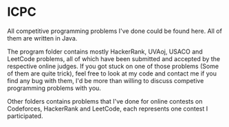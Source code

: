 # ICPC
All competitive programming problems I've done could be found here. All of them are written in Java.

The program folder contains mostly HackerRank, UVAoj, USACO and LeetCode problems, all of which have been submitted and accepted by the respective online judges. If you got stuck on one of those problems (Some of them are quite trick), feel free to look at my code and contact me if you find any bug with them, I'd be more than willing to discuss competive programming problems with you.

Other folders contains problems that I've done for online contests on Codeforces, HackerRank and LeetCode, each represents one contest I participated.
